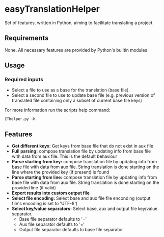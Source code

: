 # easyTranslationHelper
Set of features, written in Python, aiming to facilitate translating a project.

## Requirements

None. All necessary features are provided by Python's builtin modules

## Usage

### Required inputs
- Select a file to use as a base for the translation (base file).
- Select a second file to use to update base file (e.g. previous version of translated file containing only a subset of current base file keys)

For more information run the scripts help command:
```
EThelper.py -h
```

## Features

- **Get different keys:** Get keys from base file that do not exist in aux file
- **Full parsing:** compose translation file by updating info from base file with data from aux file. This is the default behaviour
- **Parse starting from key:** compose translation file by updating info from base file with data from aux file. String translation is done starting on the line where the provided key (if present) is found
- **Parse starting from line:** compose translation file by updating info from base file with data from aux file. String translation is done starting on the provided line (if valid)
- **Export results into custom output file**
- **Select file encoding:** Select base and aux file file enconding (output file's encoding is set to 'UTF-8')
- **Select key/value separators:** Select base, aux and output file key/value separator.
  - Base file separator defaults to '='
  - Aux file separator defaults to '='
  - Output file separator defaults to base file separator
